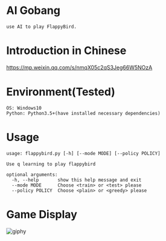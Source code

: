 # AI Gobang
```
use AI to play FlappyBird.
```

# Introduction in Chinese
https://mp.weixin.qq.com/s/nmqX05c2qS3Jeg66W5NOzA

# Environment(Tested)
```
OS: Windows10
Python: Python3.5+(have installed necessary dependencies)
```

# Usage
```
usage: flappybird.py [-h] [--mode MODE] [--policy POLICY]

Use q learning to play flappybird

optional arguments:
  -h, --help       show this help message and exit
  --mode MODE      Choose <train> or <test> please
  --policy POLICY  Choose <plain> or <greedy> please
```

# Game Display
![giphy](demonstration/running.gif)